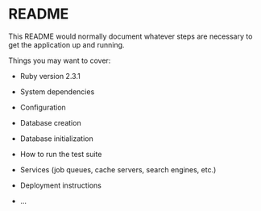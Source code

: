 # README

This README would normally document whatever steps are necessary to get the
application up and running.

Things you may want to cover:

* Ruby version 2.3.1
* System dependencies

* Configuration

* Database creation

* Database initialization

* How to run the test suite

* Services (job queues, cache servers, search engines, etc.)

* Deployment instructions

* ...
